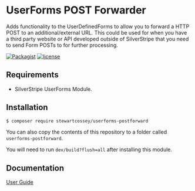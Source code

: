 # UserForms POST Forwarder

Adds functionality to the UserDefinedForms to allow you to forward a HTTP POST to an additional/external URL.
This could be used for when you have a third party website or API developed outside of SilverStripe that you need to send Form POSTs to for further processing.

[![Packagist](https://img.shields.io/packagist/v/stewartcossey/userforms-postforward.svg)]()
[![license](https://img.shields.io/github/license/Cossey/userforms-postforward.svg)]()

## Requirements

* SilverStripe UserForms Module.

## Installation

```sh
$ composer require stewartcossey/userforms-postforward
```

You can also copy the contents of this repository to a folder called `userforms-postforward`.

You will need to run `dev/build?flush=all` after installing this module.

## Documentation
[User Guide](/docs/en/userguide.md)
